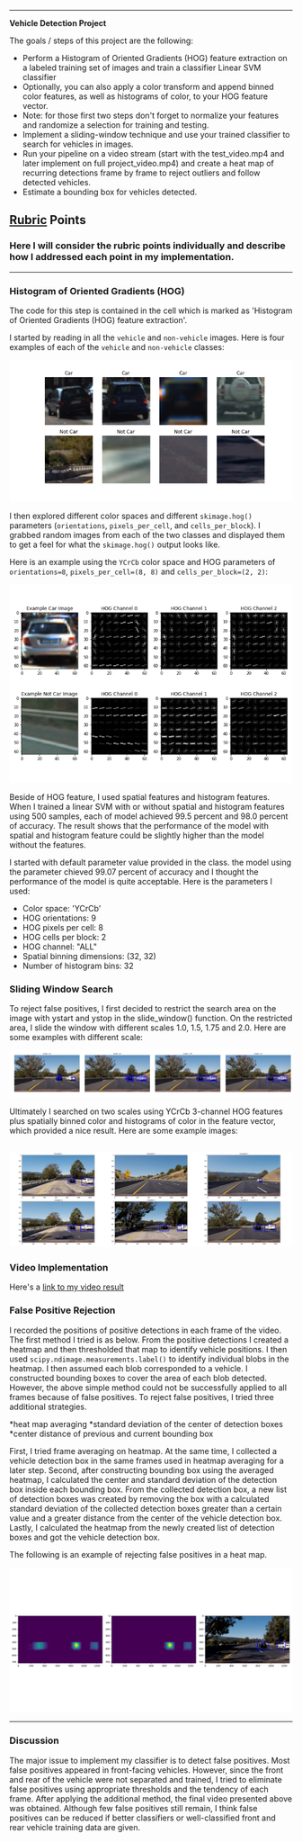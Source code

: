 
---

**Vehicle Detection Project**

The goals / steps of this project are the following:

* Perform a Histogram of Oriented Gradients (HOG) feature extraction on a labeled training set of images and train a classifier Linear SVM classifier
* Optionally, you can also apply a color transform and append binned color features, as well as histograms of color, to your HOG feature vector. 
* Note: for those first two steps don't forget to normalize your features and randomize a selection for training and testing.
* Implement a sliding-window technique and use your trained classifier to search for vehicles in images.
* Run your pipeline on a video stream (start with the test_video.mp4 and later implement on full project_video.mp4) and create a heat map of recurring detections frame by frame to reject outliers and follow detected vehicles.
* Estimate a bounding box for vehicles detected.

[//]: # (Image References)
[car_not_car_image]: ./examples/car_not_car.png "Car and not car examples"
[HOG_image]: ./examples/HOG_example.png "HOG example"
[sliding_window_image]: ./examples/sliding_window.png "Sliding window example"
[output_bboxes_image]: ./examples/output_bboxes.png "Output example"
[FP_reject_image5]: ./examples/false_postive_rejection.png "False positive rejection"
[video1]: ./result_project_video.mp4 "Result video"

## [Rubric](https://review.udacity.com/#!/rubrics/513/view) Points
### Here I will consider the rubric points individually and describe how I addressed each point in my implementation.  

---

### Histogram of Oriented Gradients (HOG)

The code for this step is contained in the cell which is marked as 'Histogram of Oriented Gradients (HOG) feature extraction'.

I started by reading in all the `vehicle` and `non-vehicle` images.  Here is four examples of each of the `vehicle` and `non-vehicle` classes:

![alt text][car_not_car_image]

I then explored different color spaces and different `skimage.hog()` parameters (`orientations`, `pixels_per_cell`, and `cells_per_block`).  I grabbed random images from each of the two classes and displayed them to get a feel for what the `skimage.hog()` output looks like.

Here is an example using the `YCrCb` color space and HOG parameters of `orientations=8`, `pixels_per_cell=(8, 8)` and `cells_per_block=(2, 2)`:

![alt text][HOG_image]

Beside of HOG feature, I used spatial features and histogram features. When I trained a linear SVM with or without spatial and histogram features using 500 samples, each of model achieved 99.5 percent and 98.0 percent of accuracy. The result shows that the performance of the model with spatial and histogram feature could be slightly higher than the model without the features.

I started with default parameter value provided in the class.
the model using the parameter chieved 99.07 percent of accuracy and I thought the performance of the model is quite acceptable. 
Here is the parameters I used: 

* Color space: 'YCrCb' 
* HOG orientations: 9   
* HOG pixels per cell: 8  
* HOG cells per block: 2 
* HOG channel: "ALL" 
* Spatial binning dimensions: (32, 32) 
* Number of histogram bins: 32   


### Sliding Window Search


To reject false positives, I first decided to restrict the search area on the image with ystart and ystop in the slide_window() function. On the restricted area, I slide the window with different scales 1.0, 1.5, 1.75 and 2.0. 
Here are some examples with different scale:

![alt text][sliding_window_image]


Ultimately I searched on two scales using YCrCb 3-channel HOG features plus spatially binned color and histograms of color in the feature vector, which provided a nice result.  Here are some example images:

![alt text][output_bboxes_image]
---

### Video Implementation

Here's a [link to my video result](./result_project_video.mp4)


### False Positive Rejection

I recorded the positions of positive detections in each frame of the video. 
The first method I tried is as below. 
From the positive detections I created a heatmap and then thresholded that map to identify vehicle positions.  I then used `scipy.ndimage.measurements.label()` to identify individual blobs in the heatmap. I then assumed each blob corresponded to a vehicle. I constructed bounding boxes to cover the area of each blob detected. However, the above simple method could not be successfully applied to all frames because of false positives.
To reject false positives, I tried three additional strategies. 

*heat map averaging
*standard deviation of the center of detection boxes
*center distance of previous and current bounding box

First, I tried frame averaging on heatmap. At the same time, I collected a vehicle detection box in the same frames used in heatmap averaging for a later step. Second, after constructing bounding box using the averaged heatmap, I calculated the center and standard deviation of the detection box inside each bounding box. From the collected detection box, a new list of detection boxes was created by removing the box with a calculated standard deviation of the collected detection boxes greater than a certain value and a greater distance from the center of the vehicle detection box. Lastly, I calculated the heatmap from the newly created list of detection boxes and got the vehicle detection box.

The following is an example of rejecting false positives in a heat map.

![alt text][FP_reject_image5]

---

### Discussion

The major issue to implement my classifier is to detect false positives. Most false positives appeared in front-facing vehicles. However, since the front and rear of the vehicle were not separated and trained, I tried to eliminate false positives using appropriate thresholds and the tendency of each frame. After applying the additional method, the final video presented above was obtained. Although few false positives still remain, I think false positives can be reduced if better classifiers or well-classified front and rear vehicle training data are given.

